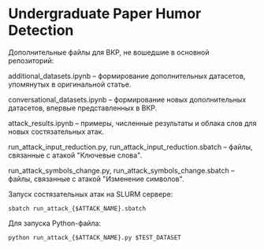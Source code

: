 # Undergraduate Paper Humor Detection

Дополнительные файлы для ВКР, не вошедшие в основной репозиторий:

additional_datasets.ipynb – формирование дополнительных датасетов, упомянутых в оригинальной статье.

conversational_datasets.ipynb – формирование новых дополнительных датасетов, впервые представленных в ВКР.

attack_results.ipynb – примеры, численные результаты и облака слов для новых состязательных атак.


run_attack_input_reduction.py, run_attack_input_reduction.sbatch – файлы, связанные с атакой "Ключевые слова". 

run_attack_symbols_change.py, run_attack_symbols_change.sbatch – файлы, связанные с атакой "Изменение символов". 

Запуск состязательных атак на SLURM сервере:

```
sbatch run_attack_{$ATTACK_NAME}.sbatch
```

Для запуска Python-файла:

```
python run_attack_{$ATTACK_NAME}.py $TEST_DATASET
```



